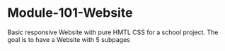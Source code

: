 # Module-101-Website
Basic responsive Website with pure HMTL CSS for a school project.
The goal is to have a Website with 5 subpages 
